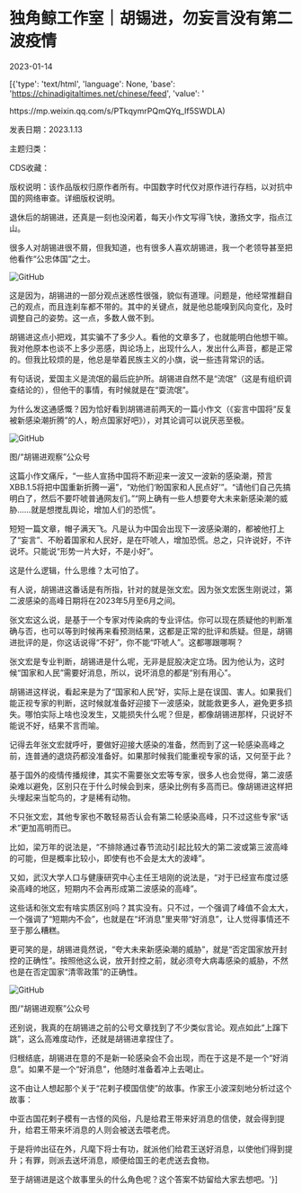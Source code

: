 # 独角鲸工作室｜胡锡进，勿妄言没有第二波疫情

2023-01-14

[{'type': 'text/html', 'language': None, 'base': 'https://chinadigitaltimes.net/chinese/feed', 'value': '

<div class="su-spoiler-title)

标题：胡锡进，勿妄言没有第二波疫情

作者：魏英杰

来源：<a href="https://mp.weixin.qq.com/s/PTkqymrPQmQYq_If5SWDLA)

发表日期：2023.1.13

主题归类：

CDS收藏：

版权说明：该作品版权归原作者所有。中国数字时代仅对原作进行存档，以对抗中国的网络审查。详细版权说明。





退休后的胡锡进，还真是一刻也没闲着，每天小作文写得飞快，激扬文字，指点江山。

很多人对胡锡进很不屑，但我知道，也有很多人喜欢胡锡进，我一个老领导甚至把他看作“公忠体国”之士。

![GitHub](https://chinadigitaltimes.net/chinese/files/2023/01/image-1673688447123.png)

这是因为，胡锡进的一部分观点迷惑性很强，貌似有道理。问题是，他经常推翻自己的观点，而且连刹车都不带的。其中的关键点，就是他总能嗅到风向变化，及时调整自己的姿势。这一点，多数人做不到。

胡锡进这点小把戏，其实骗不了多少人。看他的文章多了，也就能明白他想干嘛。我对他原本也谈不上多少恶感，舆论场上，出现什么人，发出什么声音，都是正常的。但我比较烦的是，他总是举着民族主义的小旗，说一些违背常识的话。

有句话说，爱国主义是流氓的最后庇护所。胡锡进自然不是“流氓”（这是有组织调查结论的），但他干的事情，有时候就是在“耍流氓”。

为什么发这通感慨？因为恰好看到胡锡进前两天的一篇小作文（《妄言中国将“反复被新感染潮折腾”的人，盼点国家好吧》），对其论调可以说厌恶至极。

![GitHub](https://chinadigitaltimes.net/chinese/files/2023/01/post-692032-63c275d68f4b0.)

图/“胡锡进观察”公众号

这篇小作文痛斥，“一些人宣扬中国将不断迎来一波又一波新的感染潮，预言XBB.1.5将把中国重新折腾一遍”，“劝他们‘盼国家和人民点好’”。“请他们自己先搞明白了，然后不要吓唬普通网友们。”“网上确有一些人想要夸大未来新感染潮的威胁……就是想搅乱舆论，增加人们的恐慌”。

短短一篇文章，帽子满天飞。凡是认为中国会出现下一波感染潮的，都被他打上了“妄言”、不盼着国家和人民好，是在吓唬人，增加恐慌。总之，只许说好，不许说坏。只能说“形势一片大好，不是小好”。

这是什么逻辑，什么思维？太可怕了。

有人说，胡锡进这番话是有所指，针对的就是张文宏。因为张文宏医生刚说过，第二波感染的高峰日期将在2023年5月至6月之间。

张文宏这么说，是基于一个专家对传染病的专业评估。你可以现在质疑他的判断准确与否，也可以等到时候再来看预测结果，这都是正常的批评和质疑。但是，胡锡进批评的是，你这话说得“不好”，你不能“吓唬人”。这都哪跟哪啊？

张文宏是专业判断，胡锡进是什么呢，无非是屁股决定立场。因为他认为，这时候“国家和人民”需要好消息，所以，说坏消息的都是“别有用心”。

胡锡进这样说，看起来是为了“国家和人民”好，实际上是在误国、害人。如果我们能正视专家的判断，这时候就准备好迎接下一波感染，就能救更多人，避免更多损失。哪怕实际上啥也没发生，又能损失什么呢？但是，都像胡锡进那样，只说好不能说不好，结果不言而喻。

记得去年张文宏就呼吁，要做好迎接大感染的准备，然而到了这一轮感染高峰之前，连普通的退烧药都没准备好。如果那时候我们能重视专家的话，又何至于此？

基于国外的疫情传播规律，其实不需要张文宏等专家，很多人也会觉得，第二波感染难以避免，区别只在于什么时候会到来，感染比例有多高而已。像胡锡进这样把头埋起来当鸵鸟的，才是稀有动物。

不只张文宏，其他专家也不敢轻易否认会有第二轮感染高峰，只不过这些专家“话术”更加高明而已。

比如，梁万年的说法是，“不排除通过春节流动引起比较大的第二波或第三波高峰的可能，但是概率比较小，即使有也不会是太大的波峰”。

又如，武汉大学人口与健康研究中心主任王培刚的说法是，“对于已经宣布度过感染高峰的地区，短期内不会再形成第二波感染的高峰”。

这些话和张文宏有啥实质区别吗？其实没有。只不过，一个强调了峰值不会太大，一个强调了“短期内不会”，也就是在“坏消息”里夹带“好消息”，让人觉得事情还不至于那么糟糕。

更可笑的是，胡锡进竟然说，“夸大未来新感染潮的威胁”，就是“否定国家放开封控的正确性”。按照他这么说，放开封控之前，就必须夸大病毒感染的威胁，不然也是在否定国家“清零政策”的正确性。

![GitHub](https://chinadigitaltimes.net/chinese/files/2023/01/post-692032-63c275d698ae9.)

图/“胡锡进观察”公众号

还别说，我真的在胡锡进之前的公号文章找到了不少类似言论。观点如此“上蹿下跳”，这么高难度动作，还就是胡锡进拿捏住了。

归根结底，胡锡进在意的不是新一轮感染会不会出现，而在于这是不是一个“好消息”。如果不是一个“好消息”，他随时准备着冲上去喝止。

这不由让人想起那个关于“花剌子模国信使”的故事。作家王小波深刻地分析过这个故事：



中亚古国花剌子模有一古怪的风俗，凡是给君王带来好消息的信使，就会得到提升，给君王带来坏消息的人则会被送去喂老虎。

于是将帅出征在外，凡麾下将士有功，就派他们给君王送好消息，以使他们得到提升；有罪，则派去送坏消息，顺便给国王的老虎送去食物。



至于胡锡进是这个故事里头的什么角色呢？这个答案不妨留给大家去想吧。'}]